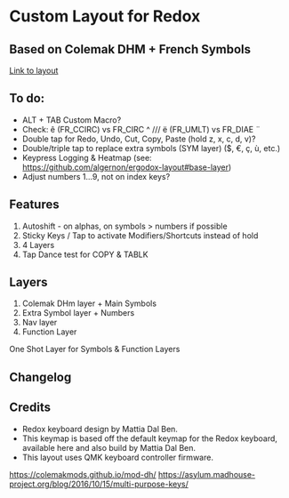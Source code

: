 # Custom Layout for Redox
## Based on Colemak DHM + French Symbols

[Link to layout](http://www.keyboard-layout-editor.com/#/gists/7d99ab5455cf27feaf28daeef1806582)

## To do:
- ALT + TAB Custom Macro?
- Check: ê (FR_CCIRC) vs FR_CIRC ^ /// ë (FR_UMLT) vs FR_DIAE ¨
- Double tap for Redo, Undo, Cut, Copy, Paste (hold z, x, c, d, v)?
- Double/triple tap to replace extra symbols (SYM layer) ($, €, ç, ù, etc.)
- Keypress Logging & Heatmap (see: https://github.com/algernon/ergodox-layout#base-layer)
- Adjust numbers 1...9, not on index keys?


## Features
1. Autoshift - on alphas, on symbols > numbers if possible
2. Sticky Keys / Tap to activate Modifiers/Shortcuts instead of hold
3. 4 Layers
4. Tap Dance test for COPY & TABLK


## Layers
1. Colemak DHm layer + Main Symbols
2. Extra Symbol layer + Numbers
3. Nav layer
4. Function Layer

One Shot Layer for Symbols & Function Layers


## Changelog



## Credits 

- Redox keyboard design by Mattia Dal Ben.
- This keymap is based off the default keymap for the Redox keyboard, available here and also build by Mattia Dal Ben.
- This layout uses QMK keyboard controller firmware.

https://colemakmods.github.io/mod-dh/
https://asylum.madhouse-project.org/blog/2016/10/15/multi-purpose-keys/
